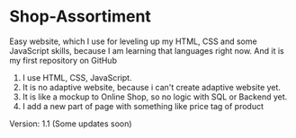 # Shop-Assortiment
Easy website, which I use for leveling up my HTML, CSS and some JavaScript skills, because I am learning that languages right now. And it is my first repository on GitHub
 1. I use HTML, CSS, JavaScript.
 2. It is no adaptive website, because i can't create adaptive website yet.
 3. It is like a mockup to Online Shop, so no logic with SQL or Backend yet.
 4. I add a new part of page with something like price tag of product

Version: 1.1 (Some updates soon)
